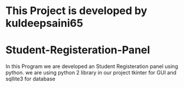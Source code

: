 # This Project is developed by kuldeepsaini65

# Student-Registeration-Panel

 In this Program we are developed an Student Registeration panel using python. we are using python 2 library in our project tkinter for GUI and sqllite3 for database
